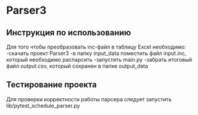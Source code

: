 # Parser3
## Инструкция по использованию ##

Для того чтобы преобразовать inc-файл в таблицу Excel необходимо:
-скачать проект Parser3
-в папку input_data поместить файл input.inc, который необходимо распарсить
-запустить main.py
-забрать итоговый файл output.csv, который сохранен в папке output_data

## Тестирование проекта ##

Для проверки корректности работы парсера следует запустить lib/pytest_schedule_parser.py
